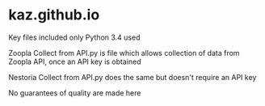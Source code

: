 # kaz.github.io

Key files included only
Python 3.4 used

Zoopla Collect from API.py is file which allows collection of data from Zoopla API, once an API key is obtained

Nestoria Collect from API.py does the same but doesn't require an API key

No guarantees of quality are made here